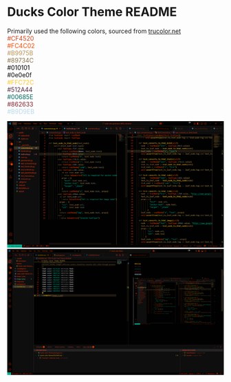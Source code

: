 # Ducks Color Theme README

Primarily used the following colors, sourced from [trucolor.net](https://www.trucolor.net/portfolio/national-hockey-league-official-colors-franchise-records-1917-1918-through-present/)  
<font color='#CF4520'>#CF4520</font>  
<font color='#FC4C02'>#FC4C02</font>  
<font color='#B9975B'>#B9975B</font>  
<font color='#89734C'>#89734C</font>   
<font color='#010101'>#010101</font>  
<font color='#0e0e0f'>#0e0e0f</font>  
<font color='#FFC72C'>#FFC72C</font>  
<font color='#512A44'>#512A44</font>  
<font color='#00685E'>#00685E</font>  
<font color='#862633'>#862633</font>  
<font color='#B9D9EB'>#B9D9EB</font>

![example1](image-2.png)
![example2](image-3.png)